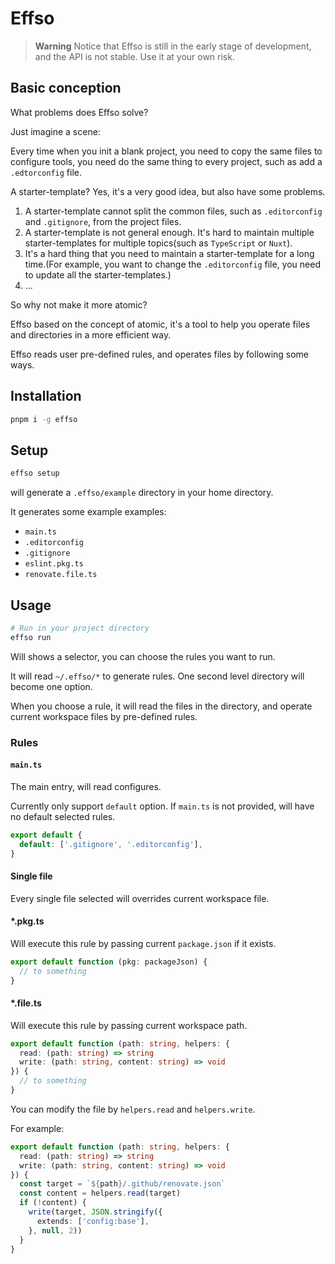 # Effso

> **Warning**
> Notice that Effso is still in the early stage of development, and the API is not stable. Use it at your own risk.

## Basic conception

What problems does Effso solve?

Just imagine a scene:

Every time when you init a blank project, you need to copy the same files to configure tools, you need do the same thing to every project, such as add a `.edtorconfig` file.

A starter-template? Yes, it's a very good idea, but also have some problems.

1. A starter-template cannot split the common files, such as `.editorconfig` and `.gitignore`, from the project files.
2. A starter-template is not general enough. It's hard to maintain multiple starter-templates for multiple topics(such as `TypeScript` or `Nuxt`).
3. It's a hard thing that you need to maintain a starter-template for a long time.(For example, you want to change the `.editorconfig` file, you need to update all the starter-templates.)
4. ...

So why not make it more atomic?

Effso based on the concept of atomic, it's a tool to help you operate files and directories in a more efficient way.

Effso reads user pre-defined rules, and operates files by following some ways.

## Installation

```bash
pnpm i -g effso
```

## Setup

```bash
effso setup
```

will generate a `.effso/example` directory in your home directory.

It generates some example examples:

- `main.ts`
- `.editorconfig`
- `.gitignore`
- `eslint.pkg.ts`
- `renovate.file.ts`

## Usage

```bash
# Run in your project directory
effso run
```

Will shows a selector, you can choose the rules you want to run.

It will read `~/.effso/*` to generate rules. One second level directory will become one option.

When you choose a rule, it will read the files in the directory, and operate current workspace files by pre-defined rules.

### Rules

#### `main.ts`

The main entry, will read configures.

Currently only support `default` option. If `main.ts` is not provided, will have no default selected rules.

```ts
export default {
  default: ['.gitignore', '.editorconfig'],
}
```

#### Single file

Every single file selected will overrides current workspace file.

#### *.pkg.ts

Will execute this rule by passing current `package.json` if it exists.

```ts
export default function (pkg: packageJson) {
  // to something
}
```

#### *.file.ts

Will execute this rule by passing current workspace path.

```ts
export default function (path: string, helpers: {
  read: (path: string) => string
  write: (path: string, content: string) => void
}) {
  // to something
}
```

You can modify the file by `helpers.read` and `helpers.write`.

For example:

```ts
export default function (path: string, helpers: {
  read: (path: string) => string
  write: (path: string, content: string) => void
}) {
  const target = `${path}/.github/renovate.json`
  const content = helpers.read(target)
  if (!content) {
    write(target, JSON.stringify({
      extends: ['config:base'],
    }, null, 2))
  }
}
```
